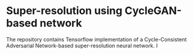 # Super-resolution using CycleGAN-based network

The repository contains Tensorflow implementation of a Cycle-Consistent Adversarial Network-based super-resolution neural network. I
